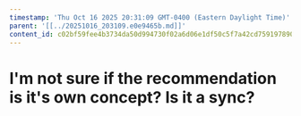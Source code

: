 ```yaml
---
timestamp: 'Thu Oct 16 2025 20:31:09 GMT-0400 (Eastern Daylight Time)'
parent: '[[../20251016_203109.e0e9465b.md]]'
content_id: c02bf59fee4b3734da50d994730f02a6d06e1df50c5f7a42cd75919789014012
---
```


# I'm not sure if the recommendation is it's own concept? Is it a sync?
